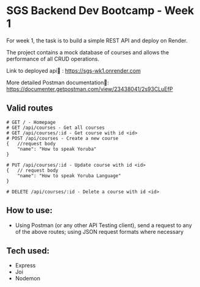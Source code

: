 # SGS Backend Dev Bootcamp - Week 1
For week 1, the task is to build a simple REST API and deploy on Render.

The project contains a mock database of courses and allows the performance of all CRUD operations.

Link to deployed api:link: : https://sgs-wk1.onrender.com

More detailed Postman documentation:link:: https://documenter.getpostman.com/view/23438041/2s93CLuEfP

## Valid routes
```
# GET / - Homepage
# GET /api/courses - Get all courses
# GET /api/courses/:id - Get course with id <id>
# POST /api/courses - Create a new course
{   //request body
    "name": "How to speak Yoruba"
}

# PUT /api/courses/:id - Update course with id <id>
{   // request body
    "name": "How to speak Yoruba Language"
}

# DELETE /api/courses/:id - Delete a course with id <id>

```

## How to use:
- Using Postman (or any other API Testing client), send a request to any of the above routes; using JSON request formats where necessary

## Tech used:
- Express
- Joi
- Nodemon